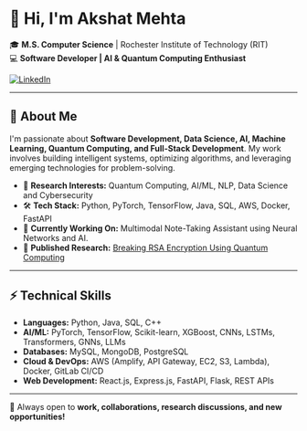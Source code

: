 # 👋 Hi, I'm Akshat Mehta  
🎓 **M.S. Computer Science** | Rochester Institute of Technology (RIT)  
💻 **Software Developer | AI & Quantum Computing Enthusiast**  

[![LinkedIn](https://img.shields.io/badge/LinkedIn-akshatmehta24-blue?logo=linkedin)](https://www.linkedin.com/in/akshatmehta24)

---

## 🚀 About Me  
I'm passionate about **Software Development, Data Science, AI, Machine Learning, Quantum Computing, and Full-Stack Development**. My work involves building intelligent systems, optimizing algorithms, and leveraging emerging technologies for problem-solving.  

- 🔬 **Research Interests:** Quantum Computing, AI/ML, NLP, Data Science and Cybersecurity 
- 🛠 **Tech Stack:** Python, PyTorch, TensorFlow, Java, SQL, AWS, Docker, FastAPI  
- 📌 **Currently Working On:** Multimodal Note-Taking Assistant using Neural Networks and AI.  
- 📖 **Published Research:** [Breaking RSA Encryption Using Quantum Computing](https://ijrar.org/viewfull.php?&p_id=IJRAR22B2061)  

---

## ⚡ Technical Skills  

- **Languages:** Python, Java, SQL, C++  
- **AI/ML:** PyTorch, TensorFlow, Scikit-learn, XGBoost, CNNs, LSTMs, Transformers, GNNs, LLMs  
- **Databases:** MySQL, MongoDB, PostgreSQL  
- **Cloud & DevOps:** AWS (Amplify, API Gateway, EC2, S3, Lambda), Docker, GitLab CI/CD  
- **Web Development:** React.js, Express.js, FastAPI, Flask, REST APIs  

---

🚀 Always open to **work, collaborations, research discussions, and new opportunities!**  
